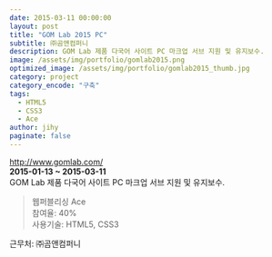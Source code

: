 ```yaml
---
date: 2015-03-11 00:00:00
layout: post
title: "GOM Lab 2015 PC"
subtitle: ㈜곰앤컴퍼니
description: GOM Lab 제품 다국어 사이트 PC 마크업 서브 지원 및 유지보수.
image: /assets/img/portfolio/gomlab2015.png
optimized_image: /assets/img/portfolio/gomlab2015_thumb.jpg
category: project
category_encode: "구축"
tags:
  - HTML5
  - CSS3
  - Ace
author: jihy
paginate: false
---
```


<a href="http://www.gomlab.com/">http://www.gomlab.com/</a><br>
**2015-01-13 ~ 2015-03-11** <br>
GOM Lab 제품 다국어 사이트 PC 마크업 서브 지원 및 유지보수.

> 웹퍼블리싱 Ace <br>
참여율: 40% <br>
사용기술: HTML5, CSS3

근무처: ㈜곰앤컴퍼니